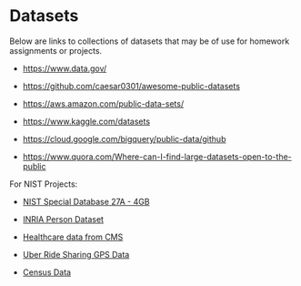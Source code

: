 Datasets
========


Below are links to collections of datasets that may be of use for
homework assignments or projects.

-   <https://www.data.gov/>

-   <https://github.com/caesar0301/awesome-public-datasets>

-   <https://aws.amazon.com/public-data-sets/>

-   <https://www.kaggle.com/datasets>

-   <https://cloud.google.com/bigquery/public-data/github>

-   <https://www.quora.com/Where-can-I-find-large-datasets-open-to-the-public>

For NIST Projects:

-   [NIST Special Database 27A -
    4GB](http://www.nist.gov/itl/iad/ig/sd27a.cfm)

-   [INRIA Person Dataset](http://pascal.inrialpes.fr/data/human/)

-   [Healthcare data from
    CMS](https://www.cms.gov/Research-Statistics-Data-and-Systems/Downloadable-Public-Use-Files/Part-B-National-Summary-Data-File/Overview.html)

-   [Uber Ride Sharing GPS
    Data](https://github.com/fivethirtyeight/uber-tlc-foil-response)

-   [Census Data](http://www.census.gov/population/www/cen2010/glance/)
